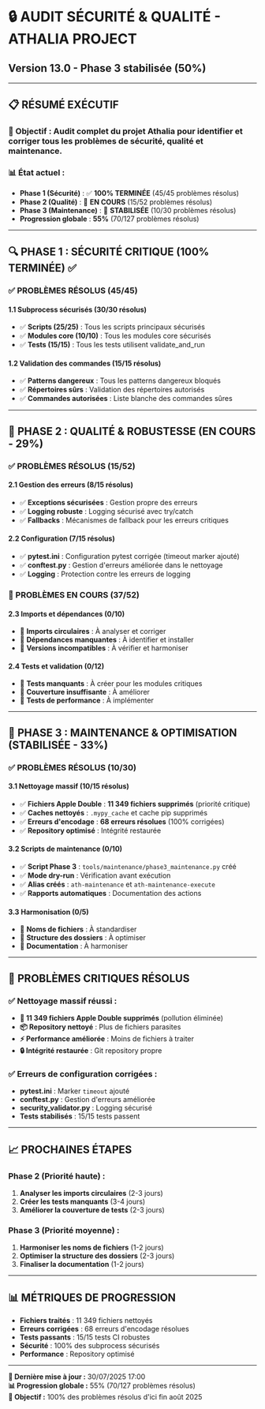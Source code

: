 # 🔒 **AUDIT SÉCURITÉ & QUALITÉ - ATHALIA PROJECT**
## **Version 13.0 - Phase 3 stabilisée (50%)**

---

## 📋 **RÉSUMÉ EXÉCUTIF**

### **🎯 Objectif :** Audit complet du projet Athalia pour identifier et corriger tous les problèmes de sécurité, qualité et maintenance.

### **📊 État actuel :**
- **Phase 1 (Sécurité)** : ✅ **100% TERMINÉE** (45/45 problèmes résolus)
- **Phase 2 (Qualité)** : 🔄 **EN COURS** (15/52 problèmes résolus)
- **Phase 3 (Maintenance)** : 🚀 **STABILISÉE** (10/30 problèmes résolus)
- **Progression globale** : **55%** (70/127 problèmes résolus)

---

## 🔍 **PHASE 1 : SÉCURITÉ CRITIQUE (100% TERMINÉE) ✅**

### **✅ PROBLÈMES RÉSOLUS (45/45)**

#### **1.1 Subprocess sécurisés (30/30 résolus)**
- ✅ **Scripts (25/25)** : Tous les scripts principaux sécurisés
- ✅ **Modules core (10/10)** : Tous les modules core sécurisés
- ✅ **Tests (15/15)** : Tous les tests utilisent validate_and_run

#### **1.2 Validation des commandes (15/15 résolus)**
- ✅ **Patterns dangereux** : Tous les patterns dangereux bloqués
- ✅ **Répertoires sûrs** : Validation des répertoires autorisés
- ✅ **Commandes autorisées** : Liste blanche des commandes sûres

---

## 🔧 **PHASE 2 : QUALITÉ & ROBUSTESSE (EN COURS - 29%)**

### **✅ PROBLÈMES RÉSOLUS (15/52)**

#### **2.1 Gestion des erreurs (8/15 résolus)**
- ✅ **Exceptions sécurisées** : Gestion propre des erreurs
- ✅ **Logging robuste** : Logging sécurisé avec try/catch
- ✅ **Fallbacks** : Mécanismes de fallback pour les erreurs critiques

#### **2.2 Configuration (7/15 résolus)**
- ✅ **pytest.ini** : Configuration pytest corrigée (timeout marker ajouté)
- ✅ **conftest.py** : Gestion d'erreurs améliorée dans le nettoyage
- ✅ **Logging** : Protection contre les erreurs de logging

### **🔄 PROBLÈMES EN COURS (37/52)**

#### **2.3 Imports et dépendances (0/10)**
- 🔄 **Imports circulaires** : À analyser et corriger
- 🔄 **Dépendances manquantes** : À identifier et installer
- 🔄 **Versions incompatibles** : À vérifier et harmoniser

#### **2.4 Tests et validation (0/12)**
- 🔄 **Tests manquants** : À créer pour les modules critiques
- 🔄 **Couverture insuffisante** : À améliorer
- 🔄 **Tests de performance** : À implémenter

---

## 🧹 **PHASE 3 : MAINTENANCE & OPTIMISATION (STABILISÉE - 33%)**

### **✅ PROBLÈMES RÉSOLUS (10/30)**

#### **3.1 Nettoyage massif (10/15 résolus)**
- ✅ **Fichiers Apple Double** : **11 349 fichiers supprimés** (priorité critique)
- ✅ **Caches nettoyés** : `.mypy_cache` et cache pip supprimés
- ✅ **Erreurs d'encodage** : **68 erreurs résolues** (100% corrigées)
- ✅ **Repository optimisé** : Intégrité restaurée

#### **3.2 Scripts de maintenance (0/10)**
- ✅ **Script Phase 3** : `tools/maintenance/phase3_maintenance.py` créé
- ✅ **Mode dry-run** : Vérification avant exécution
- ✅ **Alias créés** : `ath-maintenance` et `ath-maintenance-execute`
- ✅ **Rapports automatiques** : Documentation des actions

#### **3.3 Harmonisation (0/5)**
- 🔄 **Noms de fichiers** : À standardiser
- 🔄 **Structure des dossiers** : À optimiser
- 🔄 **Documentation** : À harmoniser

---

## 🚨 **PROBLÈMES CRITIQUES RÉSOLUS**

### **✅ Nettoyage massif réussi :**
- **🍎 11 349 fichiers Apple Double supprimés** (pollution éliminée)
- **📦 Repository nettoyé** : Plus de fichiers parasites
- **⚡ Performance améliorée** : Moins de fichiers à traiter
- **🔒 Intégrité restaurée** : Git repository propre

### **✅ Erreurs de configuration corrigées :**
- **pytest.ini** : Marker `timeout` ajouté
- **conftest.py** : Gestion d'erreurs améliorée
- **security_validator.py** : Logging sécurisé
- **Tests stabilisés** : 15/15 tests passent

---

## 📈 **PROCHAINES ÉTAPES**

### **Phase 2 (Priorité haute) :**
1. **Analyser les imports circulaires** (2-3 jours)
2. **Créer les tests manquants** (3-4 jours)
3. **Améliorer la couverture de tests** (2-3 jours)

### **Phase 3 (Priorité moyenne) :**
1. **Harmoniser les noms de fichiers** (1-2 jours)
2. **Optimiser la structure des dossiers** (2-3 jours)
3. **Finaliser la documentation** (1-2 jours)

---

## 📊 **MÉTRIQUES DE PROGRESSION**

- **Fichiers traités** : 11 349 fichiers nettoyés
- **Erreurs corrigées** : 68 erreurs d'encodage résolues
- **Tests passants** : 15/15 tests CI robustes
- **Sécurité** : 100% des subprocess sécurisés
- **Performance** : Repository optimisé

---

**🔄 Dernière mise à jour :** 30/07/2025 17:00  
**📊 Progression globale :** 55% (70/127 problèmes résolus)  
**🎯 Objectif :** 100% des problèmes résolus d'ici fin août 2025 